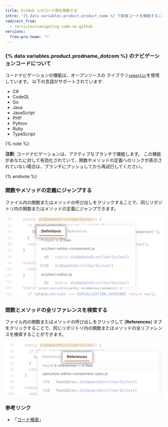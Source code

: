 ```yaml
---
title: GitHub 上のコード間を移動する
intro: '{% data variables.product.product_name %} で直接コードを移動することにより、リポジトリ内およびリポジトリ間の関係について理解できます。'
redirect_from:
  - /articles/navigating-code-on-github
versions:
  free-pro-team: '*'
---
```


### {% data variables.product.prodname_dotcom %} のナビゲーションコードについて

コードナビゲーションの機能は、オープンソースの ライブラリ[`semantic`](https://github.com/github/semantic)を使用しています。 以下の言語がサポートされています:
- C#
- CodeQL
- Go
- Java
- JavaScript
- PHP
- Python
- Ruby
- TypeScript

{% note %}

**注釈**: コードナビゲーションは、アクティブなブランチで機能します。 この機能があなたに対して有効化されていて、関数やメソッドの定義へのリンクが表示されていない場合は、ブランチにプッシュしてから再試行してください。

{% endnote %}

### 関数やメソッドの定義にジャンプする

ファイル内の関数またはメソッドの呼び出しをクリックすることで、同じリポジトリ内の関数またはメソッドの定義にジャンプできます。

![[Jump-to-definition] タブ](/assets/images/help/repository/jump-to-definition-tab.png)

### 関数とメソッドの全リファレンスを検索する

ファイル内の関数またはメソッドの呼び出しをクリックして [**References**] タブをクリックすることで、同じリポジトリ内の関数またはメソッドの全リファレンスを検索することができます。

![[Find all references] タブ](/assets/images/help/repository/find-all-references-tab.png)

### 参考リンク
- 「[コード検索](/github/searching-for-information-on-github/searching-code)」
